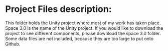 # Project Files description:

This folder holds the Unity project where most of my work has taken place. Space 3.0 is the name of the Unity project. 
If you would like to download the project to see different components, please download the space 3.0 folder. Some data files
are not included, because they are too large to put onto Github.
